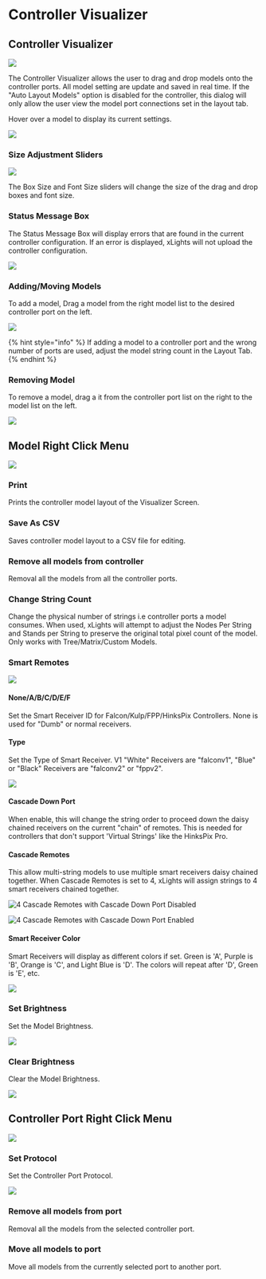 # Controller Visualizer

## Controller Visualizer

![](<../../../.gitbook/assets/image (324).png>)

The Controller Visualizer allows the user to drag and drop models onto the controller ports. All model setting are update and saved in real time. If the "Auto Layout Models" option is disabled for the controller, this dialog will only allow the user view the model port connections set in the layout tab.

Hover over a model to display its current settings.

![](<../../../.gitbook/assets/image (372).png>)

### Size Adjustment Sliders

![](<../../../.gitbook/assets/image (820).png>)

The Box Size and Font Size sliders will change the size of the drag and drop boxes and font size.

### Status Message Box

The Status Message Box will display errors that are found in the current controller configuration. If an error is displayed, xLights will not upload the controller configuration.

![](<../../../.gitbook/assets/image (375).png>)

### Adding/Moving Models

To add a model, Drag a model from the right model list to the desired controller port on the left.

![](../../../.gitbook/assets/visulalizer.gif)

{% hint style="info" %}
If adding a model to a controller port and the wrong number of ports are used, adjust the model string count in the Layout Tab.
{% endhint %}

### Removing Model

To remove a model, drag a it from the controller port list on the right to the model list on the left.

![](../../../.gitbook/assets/visulalizerremove.gif)

## Model Right Click Menu

![](../../../.gitbook/assets/2022-08-02\_11h03\_38.png)

### Print

Prints the controller model layout of the Visualizer Screen.&#x20;

### Save As CSV

Saves controller model layout to a CSV file for editing.

### Remove all models from controller

Removal all the models from all the controller ports.

### Change String Count

Change the physical number of strings i.e controller ports a model consumes. When used, xLights will attempt to adjust the Nodes Per String and Stands per String to preserve the original total pixel count of the model. Only works with Tree/Matrix/Custom Models.

### Smart Remotes

![](<../../../.gitbook/assets/image (20).png>)

#### None/A/B/C/D/E/F

Set the Smart Receiver ID for Falcon/Kulp/FPP/HinksPix Controllers. None is used for "Dumb" or normal receivers.

#### Type

Set the Type of Smart Receiver. V1 "White" Receivers are "falconv1", "Blue" or "Black" Receivers are "falconv2" or "fppv2".

![](<../../../.gitbook/assets/image (26).png>)

#### Cascade Down Port

When enable, this will change the string order to proceed down the daisy chained receivers on the current "chain" of remotes. This is needed for controllers that don't support 'Virtual Strings' like the HinksPix Pro.

#### Cascade Remotes

This allow multi-string models to use multiple smart receivers daisy chained together. When Cascade Remotes is set to 4, xLights will assign strings to 4 smart receivers chained together.

![4 Cascade Remotes with Cascade Down Port Disabled](../../../.gitbook/assets/2022-08-02\_12h04\_24.png)

![4 Cascade Remotes with Cascade Down Port Enabled](<../../../.gitbook/assets/image (50).png>)

#### Smart Receiver Color

Smart Receivers will display as different colors if set. Green is 'A', Purple is 'B', Orange is 'C', and Light Blue is 'D'. The colors will repeat after 'D', Green is 'E', etc.

![](<../../../.gitbook/assets/image (801).png>)

### Set Brightness

Set the Model Brightness.

![](<../../../.gitbook/assets/image (826).png>)

### Clear Brightness

Clear the Model Brightness.

![](<../../../.gitbook/assets/image (1174).png>)

## Controller Port Right Click Menu

![](<../../../.gitbook/assets/image (574).png>)

### Set Protocol

Set the Controller Port Protocol.

![](<../../../.gitbook/assets/image (459).png>)

### Remove all models from port

Removal all the models from the selected controller port.

### Move all models to port

Move all models from the currently selected port to another port.

